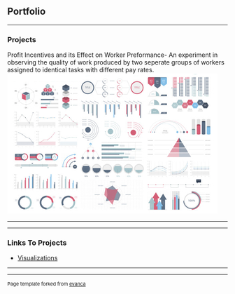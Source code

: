 ## Portfolio

---

### Projects 

Profit Incentives and its Effect on Worker Preformance- An experiment in observing the quality of work produced by two seperate groups of workers assigned to identical tasks with different pay rates.
<img src="images/dummy_thumbnail.jpg?raw=true"/>

---


---

### Links To Projects

- <a href="[https://www.linkedin.com/in/jonahgiaquinto/](https://public.tableau.com/shared/2MGBS7R54?:display_count=n&:origin=viz_share_link)">Visualizations</a> 


---




---
<p style="font-size:11px">Page template forked from <a href="https://github.com/evanca/quick-portfolio">evanca</a></p>
<!-- Remove above link if you don't want to attibute -->

